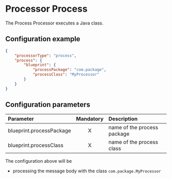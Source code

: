 # Processor Process
The Process Processor executes a Java class. 

## Configuration example
````json
{
    "processorType": "process",
    "process": {
        "blueprint": {
            "processPackage": "com.package",
            "processClass": "MyProcessor"
        }
    }
}
````
## Configuration parameters
|Parameter|Mandatory|Description|
|:---|:---:|:---|
|blueprint.processPackage|X|name of the process package|
|blueprint.processClass|X|name of the process class|

The configuration above will be
- processing the message body with the class `com.package.MyProcessor`
